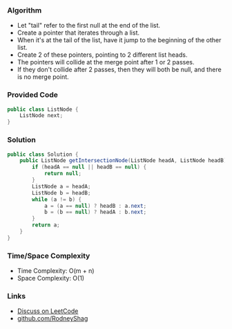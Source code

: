 ### Algorithm

- Let "tail" refer to the first null at the end of the list.
- Create a pointer that iterates through a list.
- When it's at the tail of the list, have it jump to the beginning of the other list.
- Create 2 of these pointers, pointing to 2 different list heads.
- The pointers will collide at the merge point after 1 or 2 passes.
- If they don't collide after 2 passes, then they will both be null, and there is no merge point.

### Provided Code

```java
public class ListNode {
    ListNode next;
}
```

### Solution

```java
public class Solution {
    public ListNode getIntersectionNode(ListNode headA, ListNode headB) {
        if (headA == null || headB == null) {
            return null;
        }
        ListNode a = headA;
        ListNode b = headB;
        while (a != b) {
            a = (a == null) ? headB : a.next;
            b = (b == null) ? headA : b.next;
        }
        return a;
    }
}
```


### Time/Space Complexity

-  Time Complexity: O(m + n)
- Space Complexity: O(1)

### Links

- [Discuss on LeetCode](https://leetcode.com/problems/intersection-of-two-linked-lists/discuss/307029)
- [github.com/RodneyShag](https://github.com/RodneyShag)
